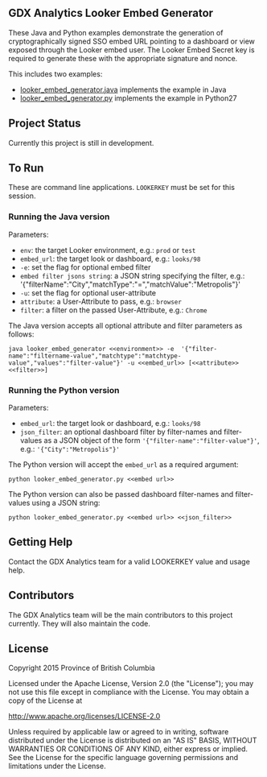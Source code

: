 ## GDX Analytics Looker Embed Generator

These Java and Python examples demonstrate the generation of cryptographically signed SSO embed URL pointing to a dashboard or view exposed through the Looker embed user. The Looker Embed Secret key is required to generate these with the appropriate signature and nonce.

This includes two examples:
* [looker_embed_generator.java](looker_embed_generator.java) implements the example in Java
* [looker_embed_generator.py](looker_embed_generator.py) implements the example in Python27

## Project Status

Currently this project is still in development.

## To Run

These are command line applications. `LOOKERKEY` must be set for this session.

### Running the Java version

Parameters:
- `env`: the target Looker environment, e.g.: `prod` or `test`
- `embed_url`: the target look or dashboard, e.g.: `looks/98`
- `-e`: set the flag for optional embed filter
- `embed filter jsons string`: a JSON string specifying the filter, e.g.: '{"filterName":"City","matchType":"=","matchValue":"Metropolis"}'
- `-u`: set the flag for optional user-attribute
- `attribute`: a User-Attribute to pass, e.g.: `browser`
- `filter`: a filter on the passed User-Attribute, e.g.: `Chrome`

The Java version accepts all optional attribute and filter parameters as follows:

```
java looker_embed_generator <<environment>> -e  '{"filter-name":"filtername-value","matchtype":"matchtype-value","values":"filter-value"}' -u <<embed_url>> [<<attribute>> <<filter>>]
```

### Running the Python version

Parameters:
- `embed_url`: the target look or dashboard, e.g.: `looks/98`
- `json_filter`: an optional dashboard filter by filter-names and filter-values as a JSON object of the form `'{"filter-name":"filter-value"}'`, e.g.: `'{"City":"Metropolis"}'`

The Python version will accept the `embed_url` as a required argument:
```
python looker_embed_generator.py <<embed url>>
```

The Python version can also be passed dashboard filter-names and filter-values using a JSON string:
```
python looker_embed_generator.py <<embed url>> <<json_filter>>
```

## Getting Help

Contact the GDX Analytics team for a valid LOOKERKEY value and usage help.

## Contributors

The GDX Analytics team will be the main contributors to this project currently. They will also maintain the code.

## License

Copyright 2015 Province of British Columbia

Licensed under the Apache License, Version 2.0 (the "License");
you may not use this file except in compliance with the License.
You may obtain a copy of the License at

   http://www.apache.org/licenses/LICENSE-2.0

Unless required by applicable law or agreed to in writing, software
distributed under the License is distributed on an "AS IS" BASIS,
WITHOUT WARRANTIES OR CONDITIONS OF ANY KIND, either express or implied.
See the License for the specific language governing permissions and limitations under the License.
